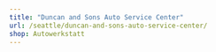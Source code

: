 ```yaml
---
title: "Duncan and Sons Auto Service Center"
url: /seattle/duncan-and-sons-auto-service-center/
shop: Autowerkstatt
---
```

